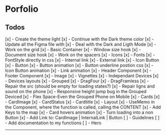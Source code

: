 # Porfolio

## Todos

[x] - Create the theme light
[x] - Continue with the Dark theme color
[x] - Update all the Figma file with
[x] - Deal with the Dark and Ligth Mode
[x] - Work on the grid
[x] - Basic Container
[x] - Window size hook
[x] - Document size hook
[x] - Work on the spacers
[x] - Icons
[x] - Fonts
[x] - FontStyle directly in css
[x] - Internal link
[x] - External link
[x] - Icon Button
[x] - Button
[x] - Button animation
[x] - Button underline postion css
[x] - Icon Button animation
[x] - Link animation
[x] - Header Component
[x] - Footer Component
[x] - Image
[x] - Vignettes
[x] - Independant Devices
[x] - Devices layouts
      [x] - Grouped
      [x] - DragFour
      [x] - DragFramless
      [x] - Repair the src (should be empty for loading states?)
      [x] - Repair ligns and sound on the phone
      [x] - Responsive height jump bug in the Grouped Deviced
      [x] - Flex Space-Even the Grouped Phone on Mobile
[x] - Cards
      [x] - CardImage
      [x] - CardStatus
      [x] - Cardtitle
      [x] - Layout
      [x] - UseMemo in the Component, where the function is called, calling the CONTENT
      [x] - Add Keys to the map
      [x] - Card hovers animation
[x] - Turn loading into a non Button
[x] - Add Link to: CardImage | InternalLink | Button
[ ] - Guidelines
[ ] - Add documentation to my functions
[ ] - Hero

---

